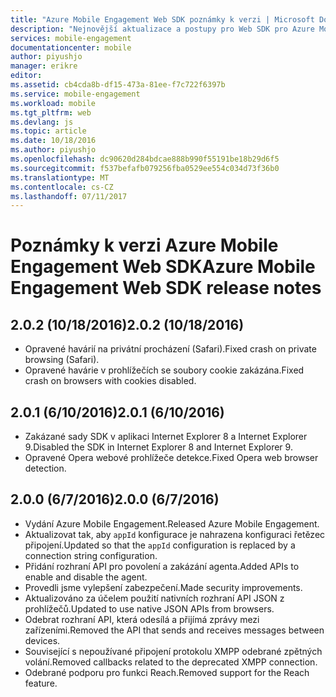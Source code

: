 ```yaml
---
title: "Azure Mobile Engagement Web SDK poznámky k verzi | Microsoft Docs"
description: "Nejnovější aktualizace a postupy pro Web SDK pro Azure Mobile Engagement"
services: mobile-engagement
documentationcenter: mobile
author: piyushjo
manager: erikre
editor: 
ms.assetid: cb4cda8b-df15-473a-81ee-f7c722f6397b
ms.service: mobile-engagement
ms.workload: mobile
ms.tgt_pltfrm: web
ms.devlang: js
ms.topic: article
ms.date: 10/18/2016
ms.author: piyushjo
ms.openlocfilehash: dc90620d284bdcae888b990f55191be18b29d6f5
ms.sourcegitcommit: f537befafb079256fba0529ee554c034d73f36b0
ms.translationtype: MT
ms.contentlocale: cs-CZ
ms.lasthandoff: 07/11/2017
---
```

# <a name="azure-mobile-engagement-web-sdk-release-notes"></a><span data-ttu-id="4f081-103">Poznámky k verzi Azure Mobile Engagement Web SDK</span><span class="sxs-lookup"><span data-stu-id="4f081-103">Azure Mobile Engagement Web SDK release notes</span></span>
## <a name="202-10182016"></a><span data-ttu-id="4f081-104">2.0.2 (10/18/2016)</span><span class="sxs-lookup"><span data-stu-id="4f081-104">2.0.2 (10/18/2016)</span></span>
* <span data-ttu-id="4f081-105">Opravené havárií na privátní procházení (Safari).</span><span class="sxs-lookup"><span data-stu-id="4f081-105">Fixed crash on private browsing (Safari).</span></span>
* <span data-ttu-id="4f081-106">Opravené havárie v prohlížečích se soubory cookie zakázána.</span><span class="sxs-lookup"><span data-stu-id="4f081-106">Fixed crash on browsers with cookies disabled.</span></span>

## <a name="201-6102016"></a><span data-ttu-id="4f081-107">2.0.1 (6/10/2016)</span><span class="sxs-lookup"><span data-stu-id="4f081-107">2.0.1 (6/10/2016)</span></span>
* <span data-ttu-id="4f081-108">Zakázané sady SDK v aplikaci Internet Explorer 8 a Internet Explorer 9.</span><span class="sxs-lookup"><span data-stu-id="4f081-108">Disabled the SDK in Internet Explorer 8 and Internet Explorer 9.</span></span>
* <span data-ttu-id="4f081-109">Opravené Opera webové prohlížeče detekce.</span><span class="sxs-lookup"><span data-stu-id="4f081-109">Fixed Opera web browser detection.</span></span>

## <a name="200-672016"></a><span data-ttu-id="4f081-110">2.0.0 (6/7/2016)</span><span class="sxs-lookup"><span data-stu-id="4f081-110">2.0.0 (6/7/2016)</span></span>
* <span data-ttu-id="4f081-111">Vydání Azure Mobile Engagement.</span><span class="sxs-lookup"><span data-stu-id="4f081-111">Released Azure Mobile Engagement.</span></span>
* <span data-ttu-id="4f081-112">Aktualizovat tak, aby `appId` konfigurace je nahrazena konfiguraci řetězec připojení.</span><span class="sxs-lookup"><span data-stu-id="4f081-112">Updated so that the `appId` configuration is replaced by a connection string configuration.</span></span>
* <span data-ttu-id="4f081-113">Přidání rozhraní API pro povolení a zakázání agenta.</span><span class="sxs-lookup"><span data-stu-id="4f081-113">Added APIs to enable and disable the agent.</span></span>
* <span data-ttu-id="4f081-114">Provedli jsme vylepšení zabezpečení.</span><span class="sxs-lookup"><span data-stu-id="4f081-114">Made security improvements.</span></span>
* <span data-ttu-id="4f081-115">Aktualizováno za účelem použití nativních rozhraní API JSON z prohlížečů.</span><span class="sxs-lookup"><span data-stu-id="4f081-115">Updated to use native JSON APIs from browsers.</span></span>
* <span data-ttu-id="4f081-116">Odebrat rozhraní API, která odesílá a přijímá zprávy mezi zařízeními.</span><span class="sxs-lookup"><span data-stu-id="4f081-116">Removed the API that sends and receives messages between devices.</span></span>
* <span data-ttu-id="4f081-117">Související s nepoužívané připojení protokolu XMPP odebrané zpětných volání.</span><span class="sxs-lookup"><span data-stu-id="4f081-117">Removed callbacks related to the deprecated XMPP connection.</span></span>
* <span data-ttu-id="4f081-118">Odebrané podporu pro funkci Reach.</span><span class="sxs-lookup"><span data-stu-id="4f081-118">Removed support for the Reach feature.</span></span>

